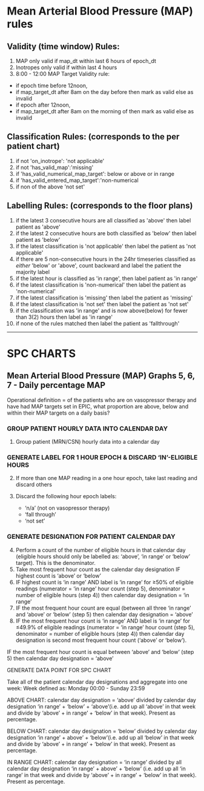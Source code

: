 # Mean Arterial Blood Pressure (MAP) rules
## Validity (time window) Rules: 

1. MAP only valid if map_dt within last 6 hours of epoch_dt 
2. Inotropes only valid if within last 4 hours 
3. 8:00 - 12:00 MAP Target Validity rule: 
  -  if epoch time before 12noon, 
  -  if map_target_dt after 8am on the day before then mark as valid else as invalid 
  -  if epoch after 12noon, 
  -  if map_target_dt after 8am on the morning of then mark as valid else as invalid 

        	 

## Classification Rules: (corresponds to the per patient chart) 

1. if not 'on_inotrope': 'not applicable'
2. if not 'has_valid_map':'missing' 
3. if 'has_valid_numerical_map_target': below or above or in range 
4. if 'has_valid_entered_map_target':'non-numerical 
5. if non of the above 'not set' 

 
## Labelling Rules: (corresponds to the floor plans)     

1. if the latest 3 consecutive hours are all classified as 'above' then label patient as 'above'
2. if the latest 2 consecutive hours are both classified as 'below' then label patient as 'below'       
3. if the latest classification is 'not applicable' then label the patient as 'not applicable' 
4. if there are 5 non-consecutive hours in the 24hr timeseries classified as *either* 'below' or 'above', count backward and label the patient the majority label 
5. if the latest hour is classified as 'in range', then label patient as 'in range' 
6. if the latest classification is 'non-numerical' then label the patient as 'non-numerical' 
7. if the latest classification is 'missing' then label the patient as 'missing' 
8. if the latest classification is 'not set' then label the patient as 'not set' 
9. if the classification was 'in range' and is now above(below) for fewer than 3(2) hours then label as 'in range' 
10. if none of the rules matched then label the patient as 'fallthrough' 
---
# SPC CHARTS
## Mean Arterial Blood Pressure (MAP) Graphs 5, 6, 7 - Daily percentage MAP 
Operational definition = of the patients who are on vasopressor therapy and have had MAP targets set in EPIC, what proportion are above, below and within their MAP targets on a daily basis? 
### GROUP PATIENT HOURLY DATA INTO CALENDAR DAY 
1. Group patient (MRN/CSN) hourly data into a calendar day 

### GENERATE LABEL FOR 1 HOUR EPOCH & DISCARD ‘IN’-ELIGIBLE HOURS 

2. If more than one MAP reading in a one hour epoch, take last reading and discard others 

3. Discard the following hour epoch labels: 
   - ‘n/a’ (not on vasopressor therapy)
   - ‘fall through’
   -  ‘not set’ 

### GENERATE DESIGNATION FOR PATIENT CALENDAR DAY 
4. Perform a count of the number of eligible hours in that calendar day (eligible hours should only be labelled as: ‘above’, ‘in range’ or ‘below’ target). This is the denominator. 
5. Take most frequent hour count as the calendar day designation IF highest count is ‘above’ or ‘below’ 
6. IF highest count is ‘in range’ AND label is ‘in range’ for ≥50% of eligible readings (numerator = ‘in range’ hour count (step 5), denominator = number of eligible hours (step 4)) then calendar day designation = ‘in range’ 
7. IF the most frequent hour count are equal (between all three ‘in range’ and ‘above’ or ‘below’ (step 5) then calendar day designation = ‘above’ 
8. IF the most frequent hour count is ‘in range’ AND label is ‘in range’ for ≤49.9% of eligible readings (numerator = ‘in range’ hour count (step 5), denominator = number of eligible hours (step 4)) then calendar day designation is second most frequent hour count (‘above’ or ‘below’).  

IF the most frequent hour count is equal between ‘above’ and ‘below’ (step 5) then calendar day designation = ‘above’ 

GENERATE DATA POINT FOR SPC CHART 

Take all of the patient calendar day designations and aggregate into one week: Week defined as: Monday 00:00 - Sunday 23:59 

ABOVE CHART: calendar day designation = ‘above’ divided by calendar day designation ‘in range’ + ‘below’ + ‘above’(i.e. add up all ‘above’ in that week and divide by ‘above’ + in range’ + ‘below’ in that week). Present as percentage.  

BELOW CHART: calendar day designation = ‘below’ divided by calendar day designation ‘in range’ + above’ + ‘below’(i.e. add up all ‘below’ in that week and divide by ‘above’ + in range’ + ‘below’ in that week). Present as percentage.  

IN RANGE CHART: calendar day designation = ‘in range’ divided by all calendar day designation ‘in range’ + above’ + ‘below’ (i.e. add up all ‘in range’ in that week and divide by ‘above’ + in range’ + ‘below’ in that week). Present as percentage.  

 

 
